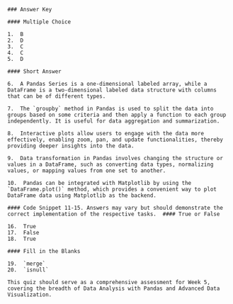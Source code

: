 ﻿
    ### Answer Key
    
    #### Multiple Choice
    
    1.  B
    2.  D
    3.  C
    4.  C
    5.  D
    
    #### Short Answer
    
    6.  A Pandas Series is a one-dimensional labeled array, while a DataFrame is a two-dimensional labeled data structure with columns that can be of different types.
    
    7.  The `groupby` method in Pandas is used to split the data into groups based on some criteria and then apply a function to each group independently. It is useful for data aggregation and summarization.
    
    8.  Interactive plots allow users to engage with the data more effectively, enabling zoom, pan, and update functionalities, thereby providing deeper insights into the data.
    
    9.  Data transformation in Pandas involves changing the structure or values in a DataFrame, such as converting data types, normalizing values, or mapping values from one set to another.
    
    10.  Pandas can be integrated with Matplotlib by using the `DataFrame.plot()` method, which provides a convenient way to plot DataFrame data using Matplotlib as the backend.
    
    #### Code Snippet 11-15. Answers may vary but should demonstrate the correct implementation of the respective tasks.  #### True or False
    
    16.  True
    17.  False
    18.  True
    
    #### Fill in the Blanks
    
    19.  `merge`
    20.  `isnull`
    
    This quiz should serve as a comprehensive assessment for Week 5, covering the breadth of Data Analysis with Pandas and Advanced Data Visualization.
